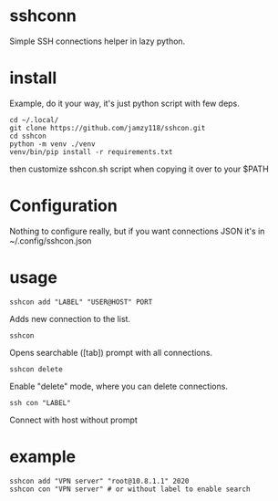 # sshconn

Simple SSH connections helper in lazy python.

# install

Example, do it your way, it's just python script with few deps.

```
cd ~/.local/
git clone https://github.com/jamzy118/sshcon.git
cd sshcon
python -m venv ./venv
venv/bin/pip install -r requirements.txt
```

then customize sshcon.sh script when copying it over to your $PATH

# Configuration

Nothing to configure really, but if you want connections JSON it's in ~/.config/sshcon.json

# usage

```
sshcon add "LABEL" "USER@HOST" PORT
```

Adds new connection to the list.

```
sshcon 
```

Opens searchable ([tab]) prompt with all connections.

```
sshcon delete
```

Enable "delete" mode, where you can delete connections.

```
ssh con "LABEL"
```

Connect with host without prompt

# example

```
sshcon add "VPN server" "root@10.8.1.1" 2020
sshcon con "VPN server" # or without label to enable search
```
